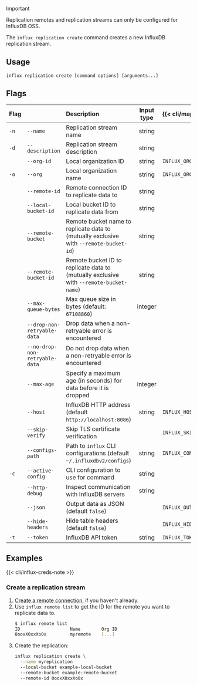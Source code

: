 
> [!Important]
> Replication remotes and replication streams can only be configured for InfluxDB OSS.

The `influx replication create` command creates a new InfluxDB replication stream.

## Usage
```   
influx replication create [command options] [arguments...]
```

## Flags

| Flag |                                | Description                                                                            | Input type | {{< cli/mapped >}}    |
| :--- | :----------------------------- | :------------------------------------------------------------------------------------- | :--------: | :-------------------- |
| `-n` | `--name`                       | Replication stream name                                                                |   string   |                       |
| `-d` | `--description`                | Replication stream description                                                         |   string   |                       |
|      | `--org-id`                     | Local organization ID                                                                  |   string   | `INFLUX_ORG_ID`       |
| `-o` | `--org`                        | Local organization name                                                                |   string   | `INFLUX_ORG`          |
|      | `--remote-id`                  | Remote connection ID to replicate data to                                              |   string   |                       |
|      | `--local-bucket-id`            | Local bucket ID to replicate data from                                                 |   string   |                       |
|      | `--remote-bucket`              | Remote bucket name to replicate data to (mutually exclusive with `--remote-bucket-id`) |   string   |                       |
|      | `--remote-bucket-id`           | Remote bucket ID to replicate data to (mutually exclusive with `--remote-bucket-name`) |   string   |                       |
|      | `--max-queue-bytes`            | Max queue size in bytes (default: `67108860`)                                          |  integer   |                       |
|      | `--drop-non-retryable-data`    | Drop data when a non-retryable error is encountered                                    |            |                       |
|      | `--no-drop-non-retryable-data` | Do not drop data when a non-retryable error is encountered                             |            |                       |
|      | `--max-age`                    | Specify a maximum age (in seconds) for data before it is dropped                       |  integer   |                       |
|      | `--host`                       | InfluxDB HTTP address (default `http://localhost:8086`)                                |   string   | `INFLUX_HOST`         |
|      | `--skip-verify`                | Skip TLS certificate verification                                                      |            | `INFLUX_SKIP_VERIFY`  |
|      | `--configs-path`               | Path to `influx` CLI configurations (default `~/.influxdbv2/configs`)                  |   string   | `INFLUX_CONFIGS_PATH` |
| `-c` | `--active-config`              | CLI configuration to use for command                                                   |   string   |                       |
|      | `--http-debug`                 | Inspect communication with InfluxDB servers                                            |   string   |                       |
|      | `--json`                       | Output data as JSON (default `false`)                                                  |            | `INFLUX_OUTPUT_JSON`  |
|      | `--hide-headers`               | Hide table headers (default `false`)                                                   |            | `INFLUX_HIDE_HEADERS` |
| `-t` | `--token`                      | InfluxDB API token                                                                     |   string   | `INFLUX_TOKEN`        |


## Examples
{{< cli/influx-creds-note >}}

### Create a replication stream

1. [Create a remote connection](/influxdb/version/reference/cli/influx/remote/create/), if you haven't already.
2. Use `influx remote list` to get the ID for the remote you want to replicate data to.
   ```sh
   $ influx remote list
   ID			        Name		Org ID
   0ooxX0xxXo0x 	    myremote    [...]
   ```
3. Create the replication:
   ```sh
   influx replication create \
     --name myreplication
     --local-bucket example-local-bucket
     --remote-bucket example-remote-bucket
     --remote-id 0ooxX0xxXo0x
   ```
